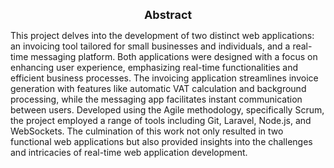 <div style="text-align: center; font-size: 18px; font-weight: bold; margin-top: 16px">Abstract</div>

This project delves into the development of two distinct web applications: an invoicing tool tailored for small businesses and individuals, and a real-time messaging platform. Both applications were designed with a focus on enhancing user experience, emphasizing real-time functionalities and efficient business processes. The invoicing application streamlines invoice generation with features like automatic VAT calculation and background processing, while the messaging app facilitates instant communication between users. Developed using the Agile methodology, specifically Scrum, the project employed a range of tools including Git, Laravel, Node.js, and WebSockets. The culmination of this work not only resulted in two functional web applications but also provided insights into the challenges and intricacies of real-time web application development.
